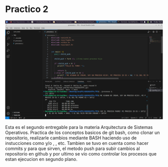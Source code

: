 # Practico 2
<img src="./TP2/Screenshot_2024-04-19_15-21-59.png"/>

Esta es el segundo entregable para la materia Arquitectura de Sistemas Operativos.
Practica de los conceptos basicos de git bash, como clonar un repositorio, realizarle cambios mediante BASH haciendo uso de instucciones como <mkdir> y/o <cd>, <ls>, etc.
Tambien se tuvo en cuenta como hacer commits y para que sirven, el metodo push para subir cambios al repositorio en github y por ultimo se vio como controlar los procesos que estan ejecucion en segundo plano.
